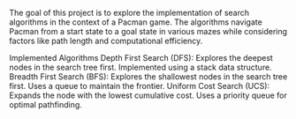 The goal of this project is to explore the implementation of search algorithms in the context of a Pacman game. The algorithms navigate Pacman from a start state to a goal state in various mazes while considering factors like path length and computational efficiency.

Implemented Algorithms
Depth First Search (DFS):
Explores the deepest nodes in the search tree first.
Implemented using a stack data structure.
Breadth First Search (BFS):
Explores the shallowest nodes in the search tree first.
Uses a queue to maintain the frontier.
Uniform Cost Search (UCS):
Expands the node with the lowest cumulative cost.
Uses a priority queue for optimal pathfinding.

